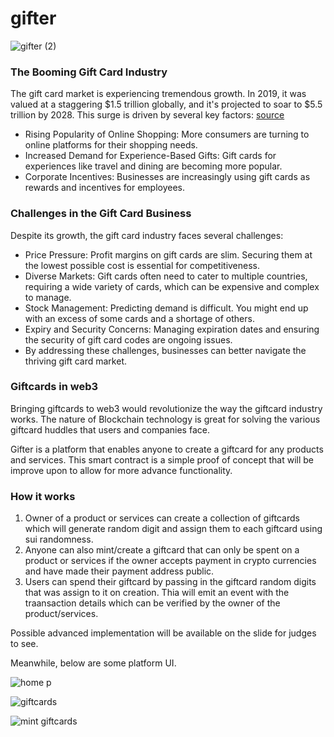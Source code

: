 # gifter
![gifter (2)](https://github.com/4undRaiser/gifter/assets/87926451/88035c61-f1e8-40ab-ae9b-e544db3fc51b)



### The Booming Gift Card Industry 
The gift card market is experiencing tremendous growth. In 2019, it was valued at a staggering $1.5 trillion globally, and it's projected to soar to $5.5 trillion by 2028. This surge is driven by several key factors:
[source](https://bootcamp.uxdesign.cc/modernizing-gift-cards-a-solution-to-industry-challenges-fcef483abbd5)

* Rising Popularity of Online Shopping: More consumers are turning to online platforms for their shopping needs.
* Increased Demand for Experience-Based Gifts: Gift cards for experiences like travel and dining are becoming more popular.
* Corporate Incentives: Businesses are increasingly using gift cards as rewards and incentives for employees.

### Challenges in the Gift Card Business
Despite its growth, the gift card industry faces several challenges:

* Price Pressure: Profit margins on gift cards are slim. Securing them at the lowest possible cost is essential for competitiveness.
* Diverse Markets: Gift cards often need to cater to multiple countries, requiring a wide variety of cards, which can be expensive and complex to manage.
* Stock Management: Predicting demand is difficult. You might end up with an excess of some cards and a shortage of others.
* Expiry and Security Concerns: Managing expiration dates and ensuring the security of gift card codes are ongoing issues.
* By addressing these challenges, businesses can better navigate the thriving gift card market.

### Giftcards in web3

Bringing giftcards to web3 would revolutionize the way the giftcard industry works. The nature of Blockchain technology is great for solving the various giftcard huddles that users and companies face.

Gifter is a platform that enables anyone to create a giftcard for any products and services. This smart contract is a simple proof of concept that will be improve upon to allow for more advance functionality.

### How it works

1. Owner of a product or services can create a collection of giftcards which will generate random digit and assign them to each giftcard using sui randomness.
2. Anyone can also mint/create a giftcard that can only be spent on a product or services if the owner accepts payment in crypto currencies and have made their payment address public.
3. Users can spend their giftcard by passing in the giftcard random digits that was assign to it on creation. Thia will emit an event with the traansaction details which can be verified by the owner of the product/services.


Possible advanced implementation will be available on the slide for judges to  see.

Meanwhile, below are some platform UI.

![home p](https://github.com/4undRaiser/gifter/assets/87926451/6ecd5209-fe2f-480c-813d-40a5fd41c9e1)


![giftcards](https://github.com/4undRaiser/gifter/assets/87926451/f6340da1-2498-4b21-866f-ab60846ef999)


![mint giftcards](https://github.com/4undRaiser/gifter/assets/87926451/931fc27f-ac0e-4a4b-850e-3367f0cfead8)




